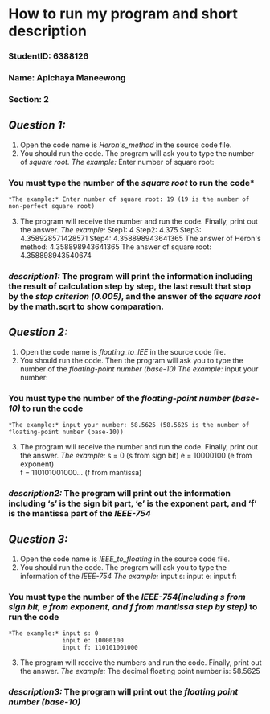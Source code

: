 # How to run my program and short description
### StudentID: 6388126
### Name: Apichaya Maneewong
### Section: 2

## *Question 1:*
1. Open the code name is *Heron's_method* in the source code file.
2. You should run the code. The program will ask you to type the number of *square root.*
	*The example:* Enter number of square root:
### You must type the number of the *square root* to run the code*
	*The example:* Enter number of square root: 19 (19 is the number of non-perfect square root)
3. The program will receive the number and run the code. Finally, print out the answer.
    *The example:* Step1: 4
		           Step2: 4.375
		           Step3: 4.358928571428571
		           Step4: 4.358898943641365
		           The answer of Heron's method: 4.358898943641365
		           The answer of square root: 4.358898943540674
### *description1:* The program will print the information including the result of calculation step by step, the last result that stop by the *stop criterion (0.005)*, and the answer of the *square root* by the math.sqrt to show comparation.

## *Question 2:*
1. Open the code name is *floating_to_IEE* in the source code file.
2. You should run the code. Then the program will ask you to type the number of the *floating-point number (base-10)*
	*The example:* input your number:
### You must type the number of the *floating-point number (base-10)* to run the code
    *The example:* input your number: 58.5625 (58.5625 is the number of floating-point number (base-10))
3. The program will receive the number and run the code. Finally, print out the answer.
    *The example:* s = 0 (s from sign bit)
                   e = 10000100 (e from exponent)      
                   f = 110101001000... (f from mantissa)
### *description2:* The program will print out the information including ‘s’ is the sign bit part, ‘e’ is the exponent part, and ‘f’ is the mantissa part of the *IEEE-754*

## *Question 3:*
1. Open the code name is *IEEE_to_floating* in the source code file.
2. You should run the code. The program will ask you to type the information of the *IEEE-754*
    *The example:* input s: 
                   input e: 
                   input f: 
### You must type the number of the *IEEE-754(including s from sign bit, e from exponent, and f from mantissa step by step)* to run the code
    *The example:* input s: 0
                   input e: 10000100
                   input f: 110101001000
3. The program will receive the numbers and run the code. Finally, print out the answer.
    *The example:* The decimal floating point number is: 58.5625
### *description3:* The program will print out the *floating point number (base-10)*
